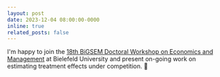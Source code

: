 ```yaml
---
layout: post
date: 2023-12-04 08:00:00-0000
inline: true
related_posts: false
---
```


I'm happy to join the [18th BiGSEM Doctoral Workshop on Economics and Management](https://www.uni-bielefeld.de/fakultaeten/wirtschaftswissenschaften/einrichtungen/bigsem/events/bigsem-doctoral-workshop-1/) at Bielefeld University and present on-going work on estimating treatment effects under competition. :christmas_tree: